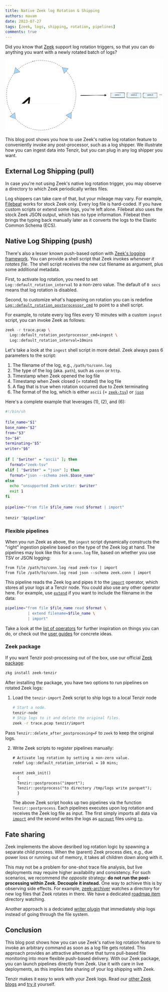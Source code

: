 ```yaml
---
title: Native Zeek log Rotation & Shipping
authors: mavam
date: 2023-07-27
tags: [zeek, logs, shipping, rotation, pipelines]
comments: true
---
```


Did you know that [Zeek](http://zeek.org) support log rotation triggers, so that
you can do anything you want with a newly rotated batch of logs?

![Zeek Log Rotation](zeek-log-rotation.excalidraw.svg)

<!-- truncate -->

This blog post shows you how to use Zeek's native log rotation feature to
conveniently invoke any post-processor, such as a log shipper. We illustrate how
you can ingest data into Tenzir, but you can plug in any log shipper you want.

## External Log Shipping (pull)

In case you're not using Zeek's native log rotation trigger, you may observe a
directory to which Zeek periodically writes files.

Log shippers can take care of that, but your mileage may vary. For example,
[Filebeat][filebeat] works for stock Zeek only. Every log file is hard-coded. If
you have custom scripts or extend some logs, you're left alone. Filebeat also
uses the stock Zeek JSON output, which has no type information. Filebeat then
brings the typing back manually later as it converts the logs to the Elastic
Common Schema (ECS).

[filebeat]: https://www.elastic.co/guide/en/beats/filebeat/current/filebeat-module-zeek.html

## Native Log Shipping (push)

There's also a lesser known push-based option with [Zeek's logging
framework](https://docs.zeek.org/en/master/frameworks/logging.html). You can
provide a shell script that Zeek invokes *whenever it rotates file*. The shell
script receives the new cut filename as argument, plus some additional metadata.

First, to activate log rotation, you need to set
`Log::default_rotation_interval` to a non-zero value. The default of `0 secs`
means that log rotation is disabled.

Second, to customize what's happening on rotation you can is redefine
[`Log::default_rotation_postprocessor_cmd`](https://docs.zeek.org/en/master/scripts/base/frameworks/logging/main.zeek.html#id-Log::default_rotation_postprocessor_cmd)
to point to a shell script.

For example, to rotate every log files every 10 minutes with a custom `ingest`
script, you can invoke Zeek as follows:

```bash
zeek -r trace.pcap \
  Log::default_rotation_postprocessor_cmd=ingest \
  Log::default_rotation_interval=10mins
```

Let's take a look at the `ingest` shell script in more detail. Zeek always pass
6 parameters to the script:

1. The filename of the log, e.g., `/path/to/conn.log`
2. The type of the log (aka. `path`), such as `conn` or `http`.
3. Timestamp when Zeek opened the log file
4. Timestamp when Zeek closed (= rotated) the log file
5. A flag that is true when rotation occurred due to Zeek terminating
6. The format of the log, which is either `ascii` (=
   [`zeek-tsv`](/formats/zeek-tsv)) or [`json`](/formats/json)

Here's a complete example that leverages (1), (2), and (6):

```bash title="ingest"
#!/bin/sh

file_name="$1"
base_name="$2"
from="$3"
to="$4"
terminating="$5"
writer="$6"

if [ "$writer" = "ascii" ]; then
  format="zeek-tsv"
elif [ "$writer" = "json" ]; then
  format="json --schema zeek.$base_name"
else
  echo "unsupported Zeek writer: $writer"
  exit 1
fi

pipeline="from file $file_name read $format | import"

tenzir "$pipeline"
```

### Flexible pipelines

When you run Zeek as above, the `ingest` script dynamically constructs the
"right" ingestion pipeline based on the type of the Zeek log at hand. The
pipelines may look like this for a `conn.log` file, based on whether you use TSV
or JSON logging:

```
from file /path/to/conn.log read zeek-tsv | import
from file /path/to/conn.log read json --schema zeek.conn | import
```

This pipeline reads the Zeek log and pipes it to the
[`import`](/operators/sinks/import) operator, which stores all your logs at a
Tenzir node. You could also use any other operator here. For example, use
[`extend`](/operators/transformations/extend) if you want to include the
filename in the data:

```bash
pipeline="from file $file_name read $format \
          | extend filename=$file_name \
          | import"
```

Take a look at the [list of operators](/operators) for further inspiration on
things you can do, or check out the [user guides](/user-guides) for concrete
ideas.

### Zeek package

If you want Tenzir post-processing out of the box, use our official [Zeek
package](https://github.com/tenzir/zeek-tenzir):

```bash
zkg install zeek-tenzir
```

After installing the package, you have two options to run pipelines on rotated
Zeek logs:

1. Load the `tenzir-import` Zeek script to ship logs to a local Tenzir node

   ```bash
   # Start a node.
   tenzir-node
   # Ship logs to it and delete the original files.
   zeek -r trace.pcap tenzir/import
   ```

  Pass `Tenzir::delete_after_postprocesing=F` to `zeek` to keep the original
  logs.

2. Write Zeek scripts to register pipelines manually:

   ```zeek
   # Activate log rotation by setting a non-zero value.
   redef Log::default_rotation_interval = 10 mins;
 
   event zeek_init()
     {
     Tenzir::postprocess("import");
     Tenzir::postprocess("to directory /tmp/logs write parquet");
     }
   ```

   The above Zeek script hooks up two pipelines via the function
   `Tenzir::postprocess`. Each pipelines executes upon log rotation and receives
   the Zeek log file as input. The first simply imports all data via
   [`import`](/operators/sinks/import) and the second writes the logs as
   [`parquet`](/formats/parquet) files using [`to`](/operators/sinks/to).

## Fate sharing

Zeek implements the above desribed log rotation logic by spawning a separate
child process. When the (parent) Zeek process dies, e.g., due power loss or
running out of memory, it takes all children down along with it.

This may not be a problem for one-shot trace file analysis, but live deployments
may require higher availability and consistency. For such scenarios, we
recommend *the opposite* strategy: **do not run the post-processing within Zeek.
Decouple it instead.** One way to achieve this is by observing side effects. For
example, [zeek-archiver](https://github.com/zeek/zeek-archiver) watches a
directory for new log files that Zeek rotates in there. We have a dedicated
[roadmap item](https://github.com/tenzir/public-roadmap/issues/51) directory
watching.

Another approach is a dedciated [writer
plugin](/blog/mobilizing-zeek-logs#writer-plugin) that immediately ship logs
instead of going through the file system.

## Conclusion

This blog post shows how you can use Zeek's native log rotation feature to
invoke an arbitrary command as soon as a log file gets rotated. This approach
provides an attractive alternative that turns pull-based file monitoring into
more flexible push-based delivery. With our Zeek package, you can launch
pipelines directly from Zeek. Use it with care in live deployments, as this
implies fate sharing of your log shipping with Zeek.

Tenzir makes it easy to work with your Zeek logs. Read our [other Zeek
blogs](/blog/tags/zeek) and [try it](/get-started) yourself.
